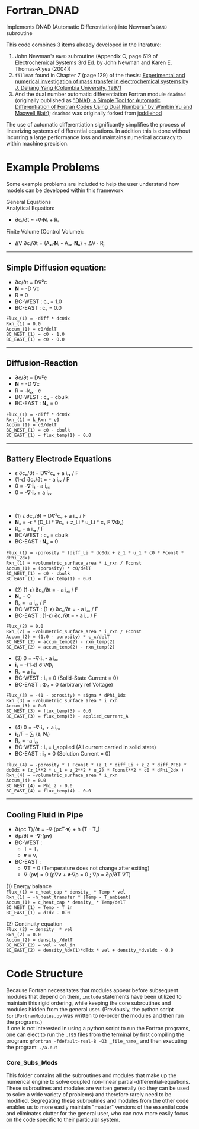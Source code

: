# Fortran_DNAD
Implements DNAD (Automatic Differentiation) into Newman's `BAND` subroutine

This code combines 3 items already developed in the literature:
1. John Newman's `BAND` subroutine (Appendix C, page 619 of Electrochemical Systems 3rd Ed. by John Newman and Karen E. Thomas-Alyea (2004))
2. `fillmat` found in Chapter 7 (page 129) of the thesis: [Experimental and numerical investigation of mass transfer in electrochemical systems by J. Deliang Yang (Columbia University, 1997)](https://clio.columbia.edu/catalog/1987854?counter=1)
3. And the dual number automatic differentiation Fortran module `dnadmod` (originally published as ["DNAD, a Simple Tool for Automatic
Differentiation of Fortran Codes Using Dual Numbers" by Wenbin Yu and Maxwell Blair](https://www.sciencedirect.com/science/article/pii/S0010465513000027?casa_token=MpXIh34txb0AAAAA:vf9mYSrbAU3VNKE9MYdLnQkd2OpTSa2AW0D5sN9FNbCI9fkhPZw-UXEcbR_4-CYoKAwEXgXmivA)); `dnadmod` was originally forked from [joddlehod](https://github.com/joddlehod/dnad)

The use of automatic differentiation significantly simplifies the process of linearizing systems of differential equations. In addition this is done without incurring a large performance loss and maintains numerical accuracy to within machine precision.

# Example Problems
Some example problems are included to help the user understand how models can be developed within this framework

General Equations <br>
Analytical Equation: <br>
* ∂cᵢ/∂t = -∇⋅𝐍ᵢ + Rᵢ    <br>

Finite Volume (Control Volume): <br>
* ΔV ∂cᵢ/∂t = (Aₓᵢ⋅𝐍ᵢ - Aₓₒ⋅𝐍ₒ) + ΔV ⋅ Rⱼ    <br>

***
## Simple Diffusion equation:
* ∂c/∂t = D∇²c
* 𝐍 = -D ∇c
* R = 0
* BC-WEST : cₒ = 1.0
* BC-EAST : cₒ = 0.0


`Flux_(1) = -diff * dc0dx`  <br>
`Rxn_(1) = 0.0`             <br>
`Accum_(1) = c0/delT`       <br>
`BC_WEST_(1) = c0 - 1.0`    <br>
`BC_EAST_(1) = c0 - 0.0`    <br>

***
## Diffusion-Reaction
* ∂c/∂t = D∇²c
* 𝐍 = -D ∇c
* R = -kᵣₓ ⋅ c
* BC-WEST : cₒ = cbulk
* BC-EAST : 𝐍ₒ = 0

`Flux_(1) = -diff * dc0dx`  <br>
`Rxn_(1) = k_Rxn * c0`      <br>
`Accum_(1) = c0/delT`       <br>
`BC_WEST_(1) = c0 - cbulk`  <br>
`BC_EAST_(1) = flux_temp(1) - 0.0`  <br>

***
## Battery Electrode Equations
* ϵ ∂cₒ/∂t = D∇²cₒ + a iᵣₓ / F
* (1-ϵ) ∂cₓ/∂t = - a iᵣₓ / F
* 0 = -∇⋅𝐢₁ - a iᵣₓ
* 0 = -∇⋅𝐢₂ + a iᵣₓ

<br>

* (1) ϵ ∂cₒ/∂t = D∇²cₒ + a iᵣₓ / F
* 𝐍ₒ = -ϵ * (D_Li * ∇cₒ + z_Li * u_Li * cₒ F ∇Φ₂)
* Rₒ =  a iᵣₓ / F
* BC-WEST : cₒ = cbulk
* BC-EAST : 𝐍ₒ = 0

`Flux_(1) = -porosity * (diff_Li * dc0dx + z_1 * u_1 * c0 * Fconst * dPhi_2dx)` <br>
`Rxn_(1) = +volumetric_surface_area * i_rxn / Fconst` <br>
`Accum_(1) = (porosity) * c0/delT` <br>
`BC_WEST_(1) = c0 - cbulk` <br>
`BC_EAST_(1) = flux_temp(1) - 0.0` <br>

* (2) (1-ϵ) ∂cₓ/∂t = - a iᵣₓ / F
* 𝐍ₓ = 0
* Rₓ = -a iᵣₓ / F
* BC-WEST : (1-ϵ) ∂cₓ/∂t = - a iᵣₓ / F
* BC-EAST : (1-ϵ) ∂cₓ/∂t = - a iᵣₓ / F

`Flux_(2) = 0.0` <br>
`Rxn_(2) = -volumetric_surface_area * i_rxn / Fconst` <br>
`Accum_(2) = (1.0 - porosity) * c_x/delT` <br>
`BC_WEST_(2) = accum_temp(2) - rxn_temp(2)` <br>
`BC_EAST_(2) = accum_temp(2) - rxn_temp(2)` <br>


* (3) 0 = -∇⋅𝐢₁ - a iᵣₓ
* 𝐢₁ = -(1-ϵ) σ ∇Φ₁
* Rₓ =  a iᵣₓ
* BC-WEST : 𝐢₁ = 0                (Solid-State Current = 0)
* BC-EAST : Φ₂ = 0               (arbitrary ref Voltage)

`Flux_(3) = -(1 - porosity) * sigma * dPhi_1dx` <br>
`Rxn_(3) = -volumetric_surface_area * i_rxn` <br>
`Accum_(3) = 0.0` <br>
`BC_WEST_(3) = flux_temp(3) - 0.0` <br>
`BC_EAST_(3) = flux_temp(3) - applied_current_A` <br>


* (4) 0 = -∇⋅𝐢₂ + a iᵣₓ
* 𝐢₂/F = ∑ᵢ (zᵢ 𝐍ᵢ)
* Rₓ = -a iᵣₓ
* BC-WEST : 𝐢₁ = i_applied     (All current carried in solid state)
* BC-EAST : 𝐢₂ = 0             (Solution Current = 0)

`Flux_(4) = -porosity * ( Fconst * (z_1 * diff_Li + z_2 * diff_PF6) * dc0dx + (z_1**2 * u_1 + z_2**2 * u_2) * Fconst**2 * c0 * dPhi_2dx )` <br>
`Rxn_(4) = +volumetric_surface_area * i_rxn` <br>
`Accum_(4) = 0.0` <br>
`BC_WEST_(4) = Phi_2 - 0.0` <br>
`BC_EAST_(4) = flux_temp(4) - 0.0` <br>

------------------------------------------------------------------------------------------------------------------------
## Cooling Fluid in Pipe
* ∂(ρc T)/∂t = -∇⋅(ρcT⋅𝐯) + h (T - Tₐ)
* ∂ρ/∂t = -∇⋅(ρ𝐯)
* BC-WEST :
  * T = Tᵢ
  * 𝐯 = vᵢ
* BC-EAST :
  * ∇T = 0      (Temperature does not change after exiting)
  * ∇⋅(ρ𝐯) = 0  (ρ∇𝐯 + 𝐯⋅∇ρ = 0 ; ∇ρ = ∂ρ/∂T ∇T)

(1) Energy balance <br>
`Flux_(1) = c_heat_cap * density_ * Temp * vel` <br>
`Rxn_(1) = -h_heat_transfer * (Temp - T_ambient)` <br>
`Accum_(1) = c_heat_cap * density_ * Temp/delT` <br>
`BC_WEST_(1) = Temp - T_in` <br>
`BC_EAST_(1) = dTdx - 0.0` <br>

(2) Continuity equation <br>
`Flux_(2) = density_ * vel` <br>
`Rxn_(2) = 0.0` <br>
`Accum_(2) = density_/delT` <br>
`BC_WEST_(2) = vel - vel_in` <br>
`BC_EAST_(2) = density_%dx(1)*dTdx * vel + density_*dveldx - 0.0` <br>


# Code Structure
Because Fortran necessitates that modules appear before subsequent modules that depend on them, `include` statements have been utilized to maintain this rigid ordering, while keeping the core subroutines and modules hidden from the general user.
(Previously, the python script `SortFortranModules.py` was written to re-order the modules and then run the programs.) <br>
If one is not interested in using a python script to run the Fortran programs, one can elect to run the `.f95` files from the terminal by first compiling the program: `gfortran -fdefault-real-8 -O3 _file_name_` and then executing the program: `./a.out`

### Core_Subs_Mods
This folder contains all the subroutines and modules that make up the numerical engine to solve coupled non-linear partial-differential-equations. These subroutines and modules are written generally (so they can be used to solve a wide variety of problems) and therefore rarely need to be modified. Segregating these subroutines and modules from the other code enables us to more easily maintain "master" versions of the essential code and eliminates clutter for the general user, who can now more easily focus on the code specific to their particular system.
